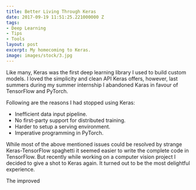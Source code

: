 ```yaml
---
title: Better Living Through Keras
date: 2017-09-19 11:51:25.221000000 Z
tags:
- Deep Learning
- Tips
- Tools
layout: post
excerpt: My homecoming to Keras.
image: images/stock/3.jpg
---
```


Like many, Keras was the first deep learning library I used to build custom
models. I loved the simplicity and clean API Keras offers, however, last summers
during my summer internship I abandoned Karas in favour of TensorFlow and
PyTorch.

Following are the reasons I had stopped using Keras:
- Inefficient data input pipeline.
- No first-party support for distributed training.
- Harder to setup a serving environment.
- Imperative programming in PyTorch.

While most of the above mentioned issues could be resolved by strange
Keras-TensorFlow spaghetti it seemed easier to write the complete code
in TensorFlow. But recently while working on a computer vision project
I decided to give a shot to Keras again. It turned out to be the most
delightful experience.

The improved  